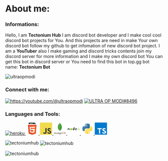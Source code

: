 # **About me:**

### **Informations:**
Hello, I am **Tectonium Hub** I am discord bot developer and I make cool cool discord bot projects for You.
And this projects are need in make Your own discord bot follow my github to get infomation of new discord bot project.
I am a **YouTuber** also I make gaming and discord tricks contents join my discord server for more information and I make my own discord bot
You can get this bot in discord server or You need to find this bot in top.gg bot name: **Tectonium Bot**

<p align="left"> <img src="https://komarev.com/ghpvc/?username=ultraopmodi&label=Profile%20views&color=0e75b6&style=flat" alt="ultraopmodi" /> </p>

<h3 align="left">Connect with me:</h3>
<p align="left">
<a href="https://youtube.com/@tectoniumhub" target="blank"><img align="center" src="https://raw.githubusercontent.com/rahuldkjain/github-profile-readme-generator/master/src/images/icons/Social/youtube.svg" alt="https://youtube.com/@ultraopmodi" height="30" width="40" /></a>
<a href="https://discord.gg/ULTRA OP MODI#8496" target="blank"><img align="center" src="https://raw.githubusercontent.com/rahuldkjain/github-profile-readme-generator/master/src/images/icons/Social/discord.svg" alt="ULTRA OP MODI#8496" height="30" width="40" /></a>
</p>

<h3 align="left">Languages and Tools:</h3>
<p align="left"> <a href="https://heroku.com" target="_blank" rel="noreferrer"> <img src="https://www.vectorlogo.zone/logos/heroku/heroku-icon.svg" alt="heroku" width="40" height="40"/> </a> <a href="https://www.w3.org/html/" target="_blank" rel="noreferrer"> <img src="https://raw.githubusercontent.com/devicons/devicon/master/icons/html5/html5-original-wordmark.svg" alt="html5" width="40" height="40"/> </a> <a href="https://developer.mozilla.org/en-US/docs/Web/JavaScript" target="_blank" rel="noreferrer"> <img src="https://raw.githubusercontent.com/devicons/devicon/master/icons/javascript/javascript-original.svg" alt="javascript" width="40" height="40"/> </a> <a href="https://www.mongodb.com/" target="_blank" rel="noreferrer"> <img src="https://raw.githubusercontent.com/devicons/devicon/master/icons/mongodb/mongodb-original-wordmark.svg" alt="mongodb" width="40" height="40"/> </a> <a href="https://nodejs.org" target="_blank" rel="noreferrer"> <img src="https://raw.githubusercontent.com/devicons/devicon/master/icons/nodejs/nodejs-original-wordmark.svg" alt="nodejs" width="40" height="40"/> </a> <a href="https://www.python.org" target="_blank" rel="noreferrer"> <img src="https://raw.githubusercontent.com/devicons/devicon/master/icons/python/python-original.svg" alt="python" width="40" height="40"/> </a> <a href="https://www.typescriptlang.org/" target="_blank" rel="noreferrer"> <img src="https://raw.githubusercontent.com/devicons/devicon/master/icons/typescript/typescript-original.svg" alt="typescript" width="40" height="40"/> </a> </p>

<p><img align="left" src="https://github-readme-stats.vercel.app/api/top-langs?username=tectoniumhub&show_icons=true&locale=en&layout=compact" alt="tectoniumhub" /></p>

<p>&nbsp;<img align="center" src="https://github-readme-stats.vercel.app/api?username=tectoniumhub&show_icons=true&locale=en" alt="tectoniumhub" /></p>

<p><img align="center" src="https://github-readme-streak-stats.herokuapp.com/?user=tectoniumhub&" alt="tectoniumhub" /></p>
